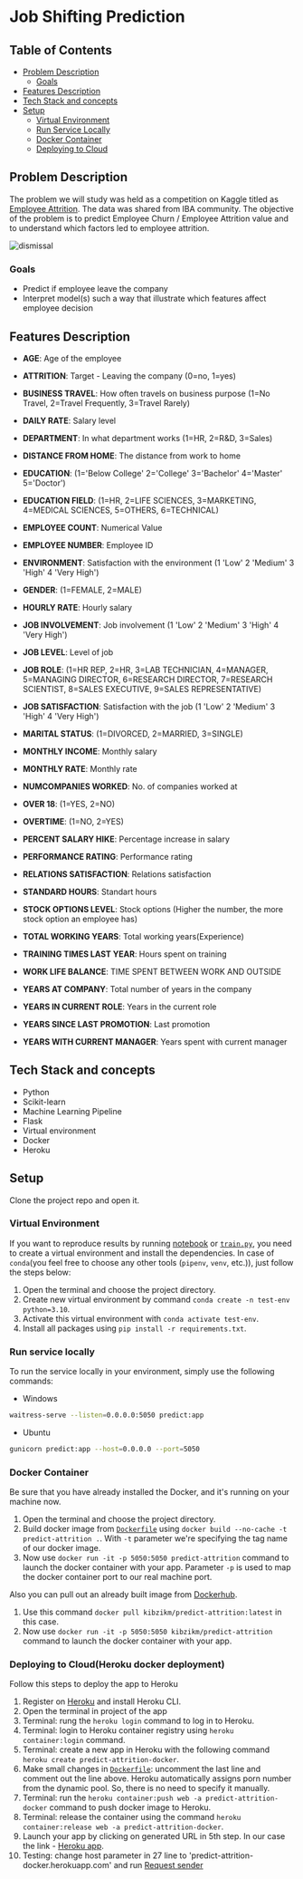 # Job Shifting Prediction
## Table of Contents
 * [Problem Description](#problem-description)
   * [Goals](#goals)
 * [Features Description](#features-description)
 * [Tech Stack and concepts](#tech-stack-and-concepts)
 * [Setup](#setup)
   * [Virtual Environment](#virtual-environment)
   * [Run Service Locally](#run-service-locally)
   * [Docker Container](#docker-container)
   * [Deploying to Cloud](#deploying-to-cloudheroku-docker-deployment)

## Problem Description

The problem we will study was held as a competition on Kaggle titled as [Employee Attrition](https://www.kaggle.com/datasets/patelprashant/employee-attrition).
The data was shared from IBA community.
The objective of the problem is to predict Employee Churn / Employee Attrition value and to understand which factors led to employee attrition.

![dismissal](https://res.cloudinary.com/people-matters/image/upload/fl_immutable_cache,w_624,h_351,q_auto,f_auto/v1571631482/1571631481.jpg)

### Goals
- Predict if employee leave the company
- Interpret model(s) such a way that illustrate which features affect employee decision

## Features Description

* **AGE**: Age of the employee

* **ATTRITION**: Target - Leaving the company (0=no, 1=yes)

* **BUSINESS TRAVEL**: How often travels on business purpose (1=No Travel, 2=Travel Frequently, 3=Travel Rarely)

* **DAILY RATE**: Salary level

* **DEPARTMENT**: In what department works (1=HR, 2=R&D, 3=Sales)

* **DISTANCE FROM HOME**: The distance from work to home

* **EDUCATION**: (1='Below College' 2='College' 3='Bachelor' 4='Master' 5='Doctor')

* **EDUCATION FIELD**: (1=HR, 2=LIFE SCIENCES, 3=MARKETING, 4=MEDICAL SCIENCES, 5=OTHERS, 6=TECHNICAL)

* **EMPLOYEE COUNT**: Numerical Value

* **EMPLOYEE NUMBER**: Employee ID

* **ENVIRONMENT**: Satisfaction with the environment (1 'Low' 2 'Medium' 3 'High' 4 'Very High')

* **GENDER**: (1=FEMALE, 2=MALE)

* **HOURLY RATE**: Hourly salary

* **JOB INVOLVEMENT**: Job involvement (1 'Low' 2 'Medium' 3 'High' 4 'Very High')

* **JOB LEVEL**: Level of job

* **JOB ROLE**: (1=HR REP, 2=HR, 3=LAB TECHNICIAN, 4=MANAGER, 5=MANAGING DIRECTOR, 6=RESEARCH DIRECTOR, 7=RESEARCH SCIENTIST, 8=SALES EXECUTIVE, 9=SALES REPRESENTATIVE)

* **JOB SATISFACTION**: Satisfaction with the job (1 'Low' 2 'Medium' 3 'High' 4 'Very High')

* **MARITAL STATUS**: (1=DIVORCED, 2=MARRIED, 3=SINGLE)

* **MONTHLY INCOME**: Monthly salary

* **MONTHLY RATE**: Monthly rate

* **NUMCOMPANIES WORKED**: No. of companies worked at

* **OVER 18**: (1=YES, 2=NO)

* **OVERTIME**: (1=NO, 2=YES)

* **PERCENT SALARY HIKE**: Percentage increase in salary

* **PERFORMANCE RATING**: Performance rating

* **RELATIONS SATISFACTION**: Relations satisfaction

* **STANDARD HOURS**: Standart hours

* **STOCK OPTIONS LEVEL**: Stock options (Higher the number, the more stock option an employee has)

* **TOTAL WORKING YEARS**: Total working years(Experience)

* **TRAINING TIMES LAST YEAR**: Hours spent on training

* **WORK LIFE BALANCE**: TIME SPENT BETWEEN WORK AND OUTSIDE

* **YEARS AT COMPANY**: Total number of years in the company

* **YEARS IN CURRENT ROLE**: Years in the current role

* **YEARS SINCE LAST PROMOTION**: Last promotion

* **YEARS WITH CURRENT MANAGER**: Years spent with current manager

## Tech Stack and concepts

- Python
- Scikit-learn
- Machine Learning Pipeline
- Flask
- Virtual environment
- Docker
- Heroku

## Setup

Clone the project repo and open it.

### Virtual Environment

If you want to reproduce results by running [notebook](notebooks/) or [`train.py`](src/train.py), 
you need to create a virtual environment and install the dependencies.
In case of `conda`(you feel free to choose any other tools (`pipenv`, `venv`, etc.)), just follow the steps below:
1. Open the terminal and choose the project directory.
2. Create new virtual environment by command `conda create -n test-env python=3.10`.
3. Activate this virtual environment with `conda activate test-env`.
4. Install all packages using `pip install -r requirements.txt`.

### Run service locally
To run the service locally in your environment, simply use the following commands:
- Windows
```bash
waitress-serve --listen=0.0.0.0:5050 predict:app
```
- Ubuntu
```bash
gunicorn predict:app --host=0.0.0.0 --port=5050
```

### Docker Container
Be sure that you have already installed the Docker, and it's running on your machine now.
1. Open the terminal and choose the project directory.
2. Build docker image from [`Dockerfile`](Dockerfile) using `docker build --no-cache -t predict-attrition .`.
With `-t` parameter we're specifying the tag name of our docker image. 
3. Now use `docker run -it -p 5050:5050 predict-attrition` command to launch the docker container with your app. 
Parameter `-p` is used to map the docker container port to our real machine port.

Also you can pull out an already built image from [Dockerhub](https://hub.docker.com/). 
1. Use this command `docker pull kibzikm/predict-attrition:latest` in this case.
2. Now use `docker run -it -p 5050:5050 kibzikm/predict-attrition` command to launch the docker container with your app.

### Deploying to Cloud(Heroku docker deployment)
Follow this steps to deploy the app to Heroku
1. Register on [Heroku](https://signup.heroku.com/) and install Heroku CLI.
2. Open the terminal in project of the app
3. Terminal: rung the `heroku login` command to log in to Heroku.
4. Terminal: login to Heroku container registry using `heroku container:login` command.
5. Terminal: create a new app in Heroku with the following command `heroku create predict-attrition-docker`.
6. Make small changes in [`Dockerfile`](Dockerfile): uncomment the last line and comment out the line above. 
Heroku automatically assigns porn number from the dynamic pool. So, there is no need to specify it manually.
7. Terminal: run the `heroku container:push web -a predict-attrition-docker` command to push docker image to Heroku.
8. Terminal: release the container using the command `heroku container:release web -a predict-attrition-docker`.
9. Launch your app by clicking on generated URL in 5th step. In our case the link - [Heroku app](https://predict-attrition-docker.herokuapp.com/).
10. Testing: change host parameter in 27 line to 'predict-attrition-docker.herokuapp.com' and run [Request sender](src/request_sender.py)